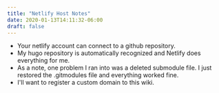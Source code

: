 ```yaml
---
title: "Netlify Host Notes"
date: 2020-01-13T14:11:32-06:00
draft: false
---
```


* Your netlify account can connect to a github repository.
* My hugo repository is automatically recognized and Netlify does everything for me.
* As a note, one problem I ran into was a deleted submodule file. I just restored the .gitmodules file and everything worked fine.
* I'll want to register a custom domain to this wiki.
